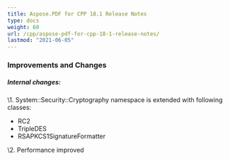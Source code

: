 ```yaml
---
title: Aspose.PDF for CPP 18.1 Release Notes
type: docs
weight: 60
url: /cpp/aspose-pdf-for-cpp-18-1-release-notes/
lastmod: "2021-06-05"
---
```


### **Improvements and Changes**
##### **Internal changes:**
\1. System::Security::Cryptography namespace is extended with following classes:

- RC2
- TripleDES
- RSAPKCS1SignatureFormatter

\2. Performance improved
